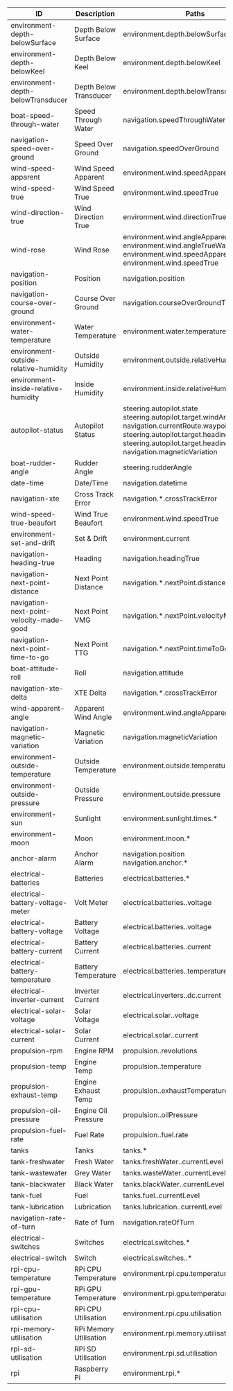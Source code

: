 |ID|Description|Paths|
|---|---|---|
 |environment-depth-belowSurface|Depth Below Surface| environment.depth.belowSurface|
 |environment-depth-belowKeel|Depth Below Keel| environment.depth.belowKeel|
 |environment-depth-belowTransducer|Depth Below Transducer| environment.depth.belowTransducer|
 |boat-speed-through-water|Speed Through Water| navigation.speedThroughWater|
 |navigation-speed-over-ground|Speed Over Ground| navigation.speedOverGround|
 |wind-speed-apparent|Wind Speed Apparent| environment.wind.speedApparent|
 |wind-speed-true|Wind Speed True| environment.wind.speedTrue|
 |wind-direction-true|Wind Direction True| environment.wind.directionTrue|
 |wind-rose|Wind Rose| environment.wind.angleApparent<br>environment.wind.angleTrueWater<br>environment.wind.speedApparent<br>environment.wind.speedTrue|
 |navigation-position|Position| navigation.position|
 |navigation-course-over-ground|Course Over Ground| navigation.courseOverGroundTrue|
 |environment-water-temperature|Water Temperature| environment.water.temperature|
 |environment-outside-relative-humidity|Outside Humidity| environment.outside.relativeHumidity|
 |environment-inside-relative-humidity|Inside Humidity| environment.inside.relativeHumidity|
 |autopilot-status|Autopilot Status| steering.autopilot.state<br>steering.autopilot.target.windAngleApparent<br>navigation.currentRoute.waypoints<br>steering.autopilot.target.headingTrue<br>steering.autopilot.target.headingMagnetic<br>navigation.magneticVariation|
 |boat-rudder-angle|Rudder Angle| steering.rudderAngle|
 |date-time|Date/Time| navigation.datetime|
 |navigation-xte|Cross Track Error| navigation.*.crossTrackError|
 |wind-speed-true-beaufort|Wind True Beaufort| environment.wind.speedTrue|
 |environment-set-and-drift|Set & Drift| environment.current|
 |navigation-heading-true|Heading| navigation.headingTrue|
 |navigation-next-point-distance|Next Point Distance| navigation.*.nextPoint.distance|
 |navigation-next-point-velocity-made-good|Next Point VMG| navigation.*.nextPoint.velocityMadeGood|
 |navigation-next-point-time-to-go|Next Point TTG| navigation.*.nextPoint.timeToGo|
 |boat-attitude-roll|Roll| navigation.attitude|
 |navigation-xte-delta|XTE Delta| navigation.*.crossTrackError|
 |wind-apparent-angle|Apparent Wind Angle| environment.wind.angleApparent|
 |navigation-magnetic-variation|Magnetic Variation| navigation.magneticVariation|
 |environment-outside-temperature|Outside Temperature| environment.outside.temperature|
 |environment-outside-pressure|Outside Pressure| environment.outside.pressure|
 |environment-sun|Sunlight| environment.sunlight.times.*|
 |environment-moon|Moon| environment.moon.*|
 |anchor-alarm|Anchor Alarm| navigation.position<br>navigation.anchor.*|
 |electrical-batteries|Batteries| electrical.batteries.*|
 |electrical-battery-voltage-meter|Volt Meter| electrical.batteries..voltage|
 |electrical-battery-voltage|Battery Voltage| electrical.batteries..voltage|
 |electrical-battery-current|Battery Current| electrical.batteries..current|
 |electrical-battery-temperature|Battery Temperature| electrical.batteries..temperature|
 |electrical-inverter-current|Inverter Current| electrical.inverters..dc.current|
 |electrical-solar-voltage|Solar Voltage| electrical.solar..voltage|
 |electrical-solar-current|Solar Current| electrical.solar..current|
 |propulsion-rpm|Engine RPM| propulsion..revolutions|
 |propulsion-temp|Engine Temp| propulsion..temperature|
 |propulsion-exhaust-temp|Engine Exhaust Temp| propulsion..exhaustTemperature|
 |propulsion-oil-pressure|Engine Oil Pressure| propulsion..oilPressure|
 |propulsion-fuel-rate|Fuel Rate| propulsion..fuel.rate|
 |tanks|Tanks| tanks.*|
 |tank-freshwater|Fresh Water| tanks.freshWater..currentLevel|
 |tank-wastewater|Grey Water| tanks.wasteWater..currentLevel|
 |tank-blackwater|Black Water| tanks.blackWater..currentLevel|
 |tank-fuel|Fuel| tanks.fuel..currentLevel|
 |tank-lubrication|Lubrication| tanks.lubrication..currentLevel|
 |navigation-rate-of-turn|Rate of Turn| navigation.rateOfTurn|
 |electrical-switches|Switches| electrical.switches.*|
 |electrical-switch|Switch| electrical.switches..*|
 |rpi-cpu-temperature|RPi CPU Temperature| environment.rpi.cpu.temperature|
 |rpi-gpu-temperature|RPi GPU Temperature| environment.rpi.gpu.temperature|
 |rpi-cpu-utilisation|RPi CPU Utilisation| environment.rpi.cpu.utilisation|
 |rpi-memory-utilisation|RPi Memory Utilisation| environment.rpi.memory.utilisation|
 |rpi-sd-utilisation|RPi SD Utilisation| environment.rpi.sd.utilisation|
 |rpi|Raspberry Pi| environment.rpi.*|
